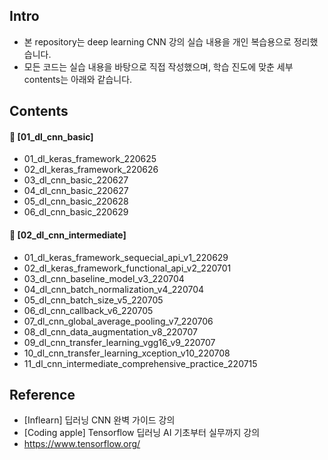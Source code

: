 ####
## Intro
- 본 repository는 deep learning CNN 강의 실습 내용을 개인 복습용으로 정리했습니다.
- 모든 코드는 실습 내용을 바탕으로 직접 작성했으며, 학습 진도에 맞춘 세부 contents는 아래와 같습니다.
####
## Contents
#### 📌 [01_dl_cnn_basic]
- 01_dl_keras_framework_220625  
- 02_dl_keras_framework_220626  
- 03_dl_cnn_basic_220627  
- 04_dl_cnn_basic_220627  
- 05_dl_cnn_basic_220628  
- 06_dl_cnn_basic_220629  
####
#### 📌 [02_dl_cnn_intermediate]
- 01_dl_keras_framework_sequecial_api_v1_220629
- 02_dl_keras_framework_functional_api_v2_220701
- 03_dl_cnn_baseline_model_v3_220704
- 04_dl_cnn_batch_normalization_v4_220704
- 05_dl_cnn_batch_size_v5_220705
- 06_dl_cnn_callback_v6_220705
- 07_dl_cnn_global_average_pooling_v7_220706
- 08_dl_cnn_data_augmentation_v8_220707
- 09_dl_cnn_transfer_learning_vgg16_v9_220707
- 10_dl_cnn_transfer_learning_xception_v10_220708
- 11_dl_cnn_intermediate_comprehensive_practice_220715
####
## Reference
- [Inflearn] 딥러닝 CNN 완벽 가이드 강의
- [Coding apple] Tensorflow 딥러닝 AI 기초부터 실무까지 강의
- https://www.tensorflow.org/
####
